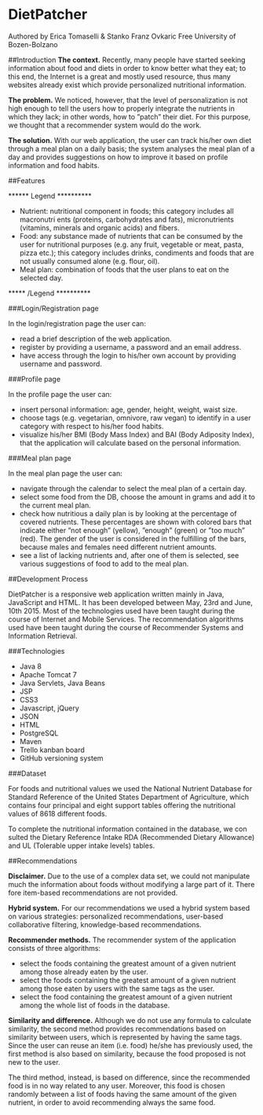 # DietPatcher
Authored by Erica Tomaselli & Stanko Franz Ovkaric
Free University of Bozen-Bolzano

##Introduction
**The context.** Recently, many people have started seeking information about food and diets in order to know better what they eat; to this end, the Internet is a great and mostly used resource, thus many websites already exist which provide personalized nutritional information.

**The problem.** We noticed, however, that the level of personalization is not high enough to tell the users how to properly integrate the nutrients in which they lack; in other words, how to ”patch” their diet. For this purpose, we thought that a recommender system would do the work.

**The solution.** With our web application, the user can track his/her own diet through a meal plan on a daily basis; the system analyses the meal plan of a day and provides suggestions on how to improve it based on profile information and food habits.

##Features

****** Legend **********

* Nutrient: nutritional component in foods; this category includes all macronutri
ents (proteins, carbohydrates and fats), micronutrients (vitamins, minerals and
organic acids) and fibers.
* Food: any substance made of nutrients that can be consumed by the user for
nutritional purposes (e.g. any fruit, vegetable or meat, pasta, pizza etc.); this
category includes drinks, condiments and foods that are not usually consumed
alone (e.g. flour, oil).
* Meal plan: combination of foods that the user plans to eat on the selected day.

***** /Legend **********

###Login/Registration page

In the login/registration page the user can:

* read a brief description of the web application.
* register by providing a username, a password and an email address.
* have access through the login to his/her own account by providing username and password.

###Profile page

In the profile page the user can:

* insert personal information: age, gender, height, weight, waist size.
* choose tags (e.g. vegetarian, omnivore, raw vegan) to identify in a user
category with respect to his/her food habits.
* visualize his/her BMI (Body Mass Index) and BAI (Body Adiposity
Index), that the application will calculate based on the personal information.

###Meal plan page

In the meal plan page the user can:

* navigate through the calendar to select the meal plan of a certain day.
* select some food from the DB, choose the amount in grams and add it to
the current meal plan.
* check how nutritious a daily plan is by looking at the percentage of covered
nutrients. These percentages are shown with colored bars that indicate
either ”not enough” (yellow), ”enough” (green) or ”too much” (red). The
gender of the user is considered in the fulfilling of the bars, because males
and females need different nutrient amounts.
* see a list of lacking nutrients and, after one of them is selected, see various
suggestions of food to add to the meal plan.

##Development Process

DietPatcher is a responsive web application written mainly in Java, JavaScript
and HTML. It has been developed between May, 23rd and June, 10th 2015.
Most of the technologies used have been taught during the course of Internet
and Mobile Services. The recommendation algorithms used have been taught
during the course of Recommender Systems and Information Retrieval.

###Technologies

* Java 8
* Apache Tomcat 7
* Java Servlets, Java Beans
* JSP
* CSS3
* Javascript, jQuery
* JSON
* HTML
* PostgreSQL
* Maven
* Trello kanban board
* GitHub versioning system
 
###Dataset

For foods and nutritional values we used the National Nutrient Database for
Standard Reference of the United States Department of Agriculture, which
contains four principal and eight support tables offering the nutritional values
of 8618 different foods.


To complete the nutritional information contained in the database, we con
sulted the Dietary Reference Intake RDA (Recommended Dietary Allowance)
and UL (Tolerable upper intake levels) tables.

##Recommendations

**Disclaimer.** Due to the use of a complex data set, we could not manipulate
much the information about foods without modifying a large part of it. There
fore item-based recommendations are not provided.

**Hybrid system.** For our recommendations we used a hybrid system based
on various strategies: personalized recommendations, user-based collaborative
filtering, knowledge-based recommendations.

**Recommender methods.** The recommender system of the application
consists of three algorithms:

* select the foods containing the greatest amount of a given nutrient among
those already eaten by the user.
* select the foods containing the greatest amount of a given nutrient among
those eaten by users with the same tags as the user.
* select the food containing the greatest amount of a given nutrient among
the whole list of foods in the database.

**Similarity and difference.** Although we do not use any formula to calculate
similarity, the second method provides recommendations based on similarity
between users, which is represented by having the same tags.
Since the user can reuse an item (i.e. food) he/she has previously used, the
first method is also based on similarity, because the food proposed is not new
to the user.

The third method, instead, is based on difference, since the recommended
food is in no way related to any user. Moreover, this food is chosen randomly
between a list of foods having the same amount of the given nutrient, in order
to avoid recommending always the same food.

